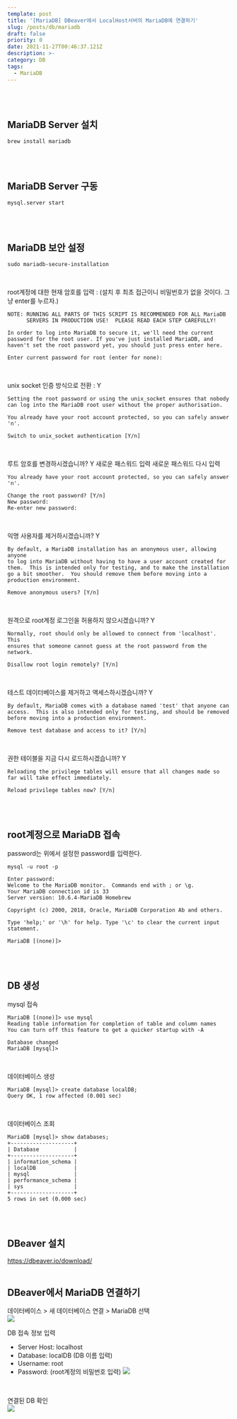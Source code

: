 ```yaml
---
template: post
title: '[MariaDB] DBeaver에서 LocalHost서버의 MariaDB에 연결하기'
slug: /posts/db/mariadb
draft: false
priority: 0
date: 2021-11-27T00:46:37.121Z
description: >-
category: DB
tags:
  - MariaDB
---
```

<br><br>


## **MariaDB Server 설치**
```
brew install mariadb
```
<br><br>



## **MariaDB Server 구동**
```
mysql.server start
```
<br><br>



## **MariaDB 보안 설정**
```
sudo mariadb-secure-installation
```
<br>

root계정에 대한 현재 암호를 입력 : (설치 후 최초 접근이니 비밀번호가 없을 것이다. 그냥 enter를 누르자.)
```
NOTE: RUNNING ALL PARTS OF THIS SCRIPT IS RECOMMENDED FOR ALL MariaDB
      SERVERS IN PRODUCTION USE!  PLEASE READ EACH STEP CAREFULLY!

In order to log into MariaDB to secure it, we'll need the current
password for the root user. If you've just installed MariaDB, and
haven't set the root password yet, you should just press enter here.

Enter current password for root (enter for none): 
```
<br>

unix socket 인증 방식으로 전환 : Y
```
Setting the root password or using the unix_socket ensures that nobody
can log into the MariaDB root user without the proper authorisation.

You already have your root account protected, so you can safely answer 'n'.

Switch to unix_socket authentication [Y/n]
```
<br>

루트 암호를 변경하시겠습니까? Y
새로운 패스워드 입력
새로운 패스워드 다시 입력
```
You already have your root account protected, so you can safely answer 'n'.

Change the root password? [Y/n]
New password: 
Re-enter new password: 
```
<br>

익명 사용자를 제거하시겠습니까? Y
```
By default, a MariaDB installation has an anonymous user, allowing anyone
to log into MariaDB without having to have a user account created for
them.  This is intended only for testing, and to make the installation
go a bit smoother.  You should remove them before moving into a
production environment.

Remove anonymous users? [Y/n]
```
<br>

원격으로 root계정 로그인을 허용하지 않으시겠습니까? Y
```
Normally, root should only be allowed to connect from 'localhost'.  This
ensures that someone cannot guess at the root password from the network.

Disallow root login remotely? [Y/n]
```
<br>

테스트 데이터베이스를 제거하고 액세스하시겠습니까? Y
```
By default, MariaDB comes with a database named 'test' that anyone can
access.  This is also intended only for testing, and should be removed
before moving into a production environment.

Remove test database and access to it? [Y/n]
```
<br>

권한 테이블을 지금 다시 로드하시겠습니까? Y
```
Reloading the privilege tables will ensure that all changes made so far will take effect immediately.

Reload privilege tables now? [Y/n]
```
<br><br>



## **root계정으로 MariaDB 접속**
password는 위에서 설정한 password를 입력한다.
```
mysql -u root -p

Enter password: 
Welcome to the MariaDB monitor.  Commands end with ; or \g.
Your MariaDB connection id is 33
Server version: 10.6.4-MariaDB Homebrew

Copyright (c) 2000, 2018, Oracle, MariaDB Corporation Ab and others.

Type 'help;' or '\h' for help. Type '\c' to clear the current input statement.

MariaDB [(none)]>
```
<br><br>



## **DB 생성**
mysql 접속
```
MariaDB [(none)]> use mysql
Reading table information for completion of table and column names
You can turn off this feature to get a quicker startup with -A

Database changed
MariaDB [mysql]> 
```
<br>

데이터베이스 생성
```
MariaDB [mysql]> create database localDB;
Query OK, 1 row affected (0.001 sec)
```
<br>

데이터베이스 조회
```
MariaDB [mysql]> show databases;
+--------------------+
| Database           |
+--------------------+
| information_schema |
| localDB            |
| mysql              |
| performance_schema |
| sys                |
+--------------------+
5 rows in set (0.000 sec)
```
<br><br>



## **DBeaver 설치**
https://dbeaver.io/download/
<br><br>



## **DBeaver에서 MariaDB 연결하기**
데이터베이스 > 새 데이터베이스 연결 > MariaDB 선택  
![](/media/db-mariadb1.png)
<br>

DB 접속 정보 입력
- Server Host: localhost
- Database: localDB (DB 이름 입력)
- Username: root
- Password: (root계정의 비밀번호 입력)
![](/media/db-mariadb2.png)
<br>

연결된 DB 확인  
![](/media/db-mariadb3.png)
<br>

<br><br>